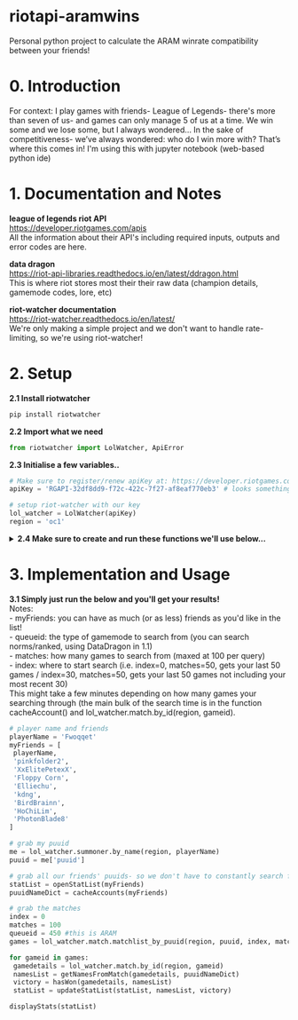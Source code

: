 # riotapi-aramwins
Personal python project to calculate the ARAM winrate compatibility between your friends!

# 0. Introduction
For context: I play games with friends- League of Legends- there's more than seven of us- and games can only manage 5 of us at a time. We win some and we lose some, but I always wondered… In the sake of competitiveness- we’ve always wondered: who do I win more with? That’s where this comes in!
I'm using this with jupyter notebook (web-based python ide)

# 1. Documentation and Notes
**league of legends riot API**
<br>https://developer.riotgames.com/apis
<br>All the information about their API's including required inputs, outputs and error codes are here.

**data dragon**
<br>https://riot-api-libraries.readthedocs.io/en/latest/ddragon.html
<br>This is where riot stores most their their raw data (champion details, gamemode codes, lore, etc) 

**riot-watcher documentation**
<br>https://riot-watcher.readthedocs.io/en/latest/
<br>We're only making a simple project and we don't want to handle rate-limiting, so we're using riot-watcher! 

# 2. Setup
<b>2.1 Install riotwatcher</b>
```python
pip install riotwatcher
```

<b>2.2 Import what we need</b>
```python
from riotwatcher import LolWatcher, ApiError
```

<b>2.3 Initialise a few variables..</b>
```python
# Make sure to register/renew apiKey at: https://developer.riotgames.com/
apiKey = 'RGAPI-32df8dd9-f72c-422c-7f27-af8eaf770eb3' # looks something like this (never share your api key!)

# setup riot-watcher with our key
lol_watcher = LolWatcher(apiKey)
region = 'oc1'
```

<details>
  <summary><b>2.4 Make sure to create and run these functions we'll use below...</b></summary>
  
  ```python
  def openStatList(myFriends):
    players = []
    for name in myFriends:
        addPlayer(players, name)
    return players

def addPlayer(players, name, gamesPlayed = 0, gamesWon = 0):
    player = {
        'name': name,
        'gamesPlayed': gamesPlayed,
        'gamesWon': gamesWon,
    }
    players.append(player)
    
def cacheAccounts(friendList):
    puuidNameDict = {}
    for name in friendList:
        puuid = getPuuidFromName(name)
        puuidNameDict.update({puuid: name})
    return puuidNameDict

def getPuuidFromName(name):
    summonerdto = lol_watcher.summoner.by_name(region, name)
    return summonerdto['puuid']

def getNamesFromMatch(gamedetails, accountsDict):
    nameList = []
    puuidList = gamedetails['metadata']['participants'] # gets list of all 10 players
    for puuid in puuidList:
        if puuid in accountsDict:
            nameList.append(accountsDict.get(puuid))
    return nameList
        
def hasWon(gamedetails, teamList):
    for i in range(10):
        if gamedetails['info']['participants'][i]['summonerName'] in teamList:
            return (gamedetails['info']['participants'][i]['win'])
    return

def updateStatList(statList, players, victory):
    for player in players:
        for i in range(len(statList)):
            if player == statList[i]['name']:
                statList[i]['gamesPlayed'] += 1
                if (victory):
                    statList[i]['gamesWon'] += 1
                break
    return statList

def displayStats(statList):
    finaltext = ""
    for i in range(len(statList)):
        winratetext = str(round((statList[i]['gamesWon']/statList[i]['gamesPlayed']*100),0))
        gamesPlayedtext = str(statList[i]['gamesPlayed'])
        if statList[i]['gamesPlayed'] != 0:
            if statList[i]['name'] != playerName:
                finaltext += statList[i]['name']+": "+winratetext+"% of "+gamesPlayedtext+" games. \n"
            else:
                print(playerName+" has a winrate of "+winratetext+"% of "+gamesPlayedtext+" games, and have the following winrates with:")
    print(finaltext)
  ```
</details>


# 3. Implementation and Usage
<b>3.1 Simply just run the below and you'll get your results!</b>
<br> Notes:
<br> - myFriends: you can have as much (or as less) friends as you'd like in the list!
<br> - queueid: the type of gamemode to search from (you can search norms/ranked, using DataDragon in 1.1)
<br> - matches: how many games to search from (maxed at 100 per query)
<br> - index: where to start search (i.e. index=0, matches=50, gets your last 50 games / index=30, matches=50, gets your last 50 games not including your most recent 30)
<br> This might take a few minutes depending on how many games your searching through (the main bulk of the search time is in the function cacheAccount() and lol_watcher.match.by_id(region, gameid).
```python
# player name and friends
playerName = 'Fwoqqet'
myFriends = [
 playerName,
 'pinkfolder2',
 'XxElitePetexX',
 'Floppy Corn',
 'Elliechu',
 'kdng',
 'BirdBrainn',
 'HoChiLim',
 'PhotonBlade8'
]

# grab my puuid
me = lol_watcher.summoner.by_name(region, playerName)
puuid = me['puuid']

# grab all our friends' puuids- so we don't have to constantly search for them
statList = openStatList(myFriends)
puuidNameDict = cacheAccounts(myFriends)

# grab the matches
index = 0
matches = 100
queueid = 450 #this is ARAM
games = lol_watcher.match.matchlist_by_puuid(region, puuid, index, matches, queueid)

for gameid in games:
 gamedetails = lol_watcher.match.by_id(region, gameid)
 namesList = getNamesFromMatch(gamedetails, puuidNameDict)
 victory = hasWon(gamedetails, namesList)
 statList = updateStatList(statList, namesList, victory)

displayStats(statList)
```

